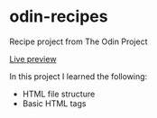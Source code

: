 # odin-recipes
Recipe project from The Odin Project

[Live preview](https://virhe.github.io/odin-recipes/)

In this project I learned the following:
- HTML file structure
- Basic HTML tags
